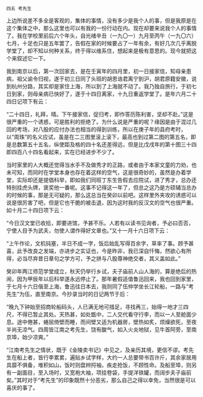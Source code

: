    四五 考先生 

   上边所说差不多全是客观的，集体的事情，没有多少是我个人的事，但是我原是在这个集体之中，那么这里也可以有我的一份行动在内。现在却要来说我个人的事情了。我在学校里前后六个年头，自光绪辛丑（一九〇一）九月至丙午（一九〇六）七月，十足也只是五年罢了，告假在家的时候要占了一年有余，有好几次几乎离脱学堂了，却不知以何种关系，终于得以维系住，想起来是极有意思的。现今就把这个来叙述它一下。

   我到南京以后，第一次回家去，是在壬寅年的四月里，初一日接家信，知母亲患病，祖父谕令归视，遂于初三日同了头班的胡恩诰君离宁到沪，胡君原籍安徽，说到杭州分路，其实却是家住上海，所以到了上海就不动了。我乃独自旅行，于初七日到家，则母亲病已快好了，遂于十四日离家，十九日重返学堂了。是年六月二十四日记项下有云：

   “二十四日，礼拜，晴。下午接家信，促归考，即作答历陈利害，坚却不赴。”这是很严重的一个诱惑，可是胜利的拒绝了。为什么说是严重的呢？缘因是由于混过几回的考场，对八股的应付办法也相当的得到训练，所以在庚子年的县府考时，以“周珠”的名义应试，虽是在二三图里滚上滚下，最高也到过第二图的第五名，即是总数第五十五名，纵使距及格的四十名还差得远，但是比戊戌年的第十图三十四即四百八十四名看起来，实在已经进步不少了。

   当时家里的人大概还觉得当水手不及做秀才的正路，或者由于本家文童的力劝，也未可知，而同时在学堂本身也存在着这样的空气，这是很奇妙的，虽然是办着学堂，实际却还是提倡科举，即如我们同班丁东生告假去应院试，进了秀才，总办还特别挂虎头牌，褒奖他一番呢。这事不记得这一年了，但总之这乃是方硕辅当总办的时候的事，那是无可疑的，那么这总当在癸卯以前吧。这样里外夹攻的诱惑可以说是很厉害了吧，但是它也干脆的被击退，因为这时我的反汉文的空气也很严重。如十月二十四日项下云：

   “今日汉文堂已收拾，即要进馆，予甚不乐。人若有以读书见询者，予必曰否否，宁使人目予为武夫，勿使人谓作得好文章也。”又十一月十六日项下云：

   “上午作论，文机钝塞，半日不成一字，饭后始乱写得百余字，草率了事。顾予甚喜，此予改良之发端，亦进步之实证也，今是昨非，我已深自忏悔，然欲心有所得，必当尽弃昔日章句之学方可，予之拼与八股尊神绝交者，其义盖如此。”

   癸卯年两江师范学堂成立，秋天仍举行乡试，夫子庙前人山人海的，算是绝后的热闹，因为甲辰年以后科举遂永远停止了。那年暑假适值鲁迅回来，我也回到家里，于七月十六日偕至上海，鲁迅往日本去，我则同了伍仲学坐长江轮船，一路与“考先生”为伍，直至南京。今抄录当时的日记两节于后：

   “晚九下钟始至招商轮船码头，人已满无地可措足，寻找再三，始得一地才三四尺，不得已暂止其处。天热甚，如处甑中，二人交代看守行李，而以一人至舱面少息。途中倦甚，蜷屈倚壁而睡，而间壁又适为机器房，壁热如炙，烦燥欲死，至夜半尚无凉气。四周皆江南之考先生，饶有酸气，如入火炎地狱，见牛首阿旁，至南京埠，始少凉爽。”

   “江南考先生之情状，既于《金陵卖书记》中见之，及亲历其境，更信不谬。考先生在船上者，皆行李累累，遍贴乡试字样，大约一人总要带书百许斤，其余家居用具靡不俱备，堆积如山，饭时则盘辫捋袖，疾走抢饭，不顾性命。及船至埠，则另有一副面目，至入场时，又宽袍大袖，项挂卷袋，手提洋铁罐，而阔步夫子庙前矣。”其时对于“考先生”的印象既然十分恶劣，那么自己之得以幸免，当然很是可以喜庆的事了。

